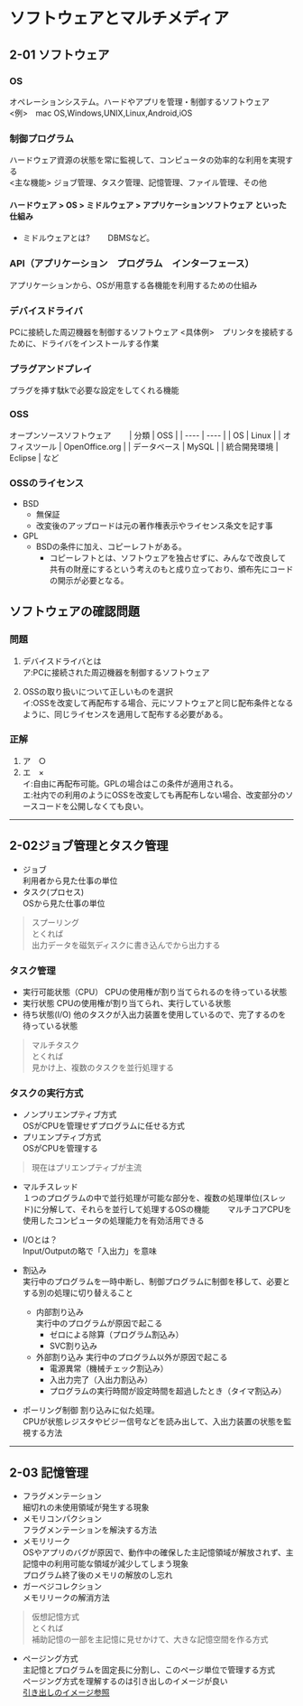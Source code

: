 # ソフトウェアとマルチメディア
## 2-01 ソフトウェア
### OS
オペレーションシステム。ハードやアプリを管理・制御するソフトウェア  
<例>　mac OS,Windows,UNIX,Linux,Android,iOS

### 制御プログラム
ハードウェア資源の状態を常に監視して、コンピュータの効率的な利用を実現する  
<主な機能> ジョブ管理、タスク管理、記憶管理、ファイル管理、その他  

#### ハードウェア > OS > ミドルウェア > アプリケーションソフトウェア といった仕組み
- ミドルウェアとは?　　 
  DBMSなど。
 
### API（アプリケーション　プログラム　インターフェース）
アプリケーションから、OSが用意する各機能を利用するための仕組み

### デバイスドライバ
PCに接続した周辺機器を制御するソフトウェア
<具体例>　プリンタを接続するために、ドライバをインストールする作業

### プラグアンドプレイ
プラグを挿す駄kで必要な設定をしてくれる機能

### OSS
オープンソースソフトウェア　　
| 分類 | OSS |
| ---- | ---- |
| OS | Linux |
| オフィスツール | OpenOffice.org |
| データベース | MySQL |
| 統合開発環境 | Eclipse |
など

### OSSのライセンス
- BSD
  - 無保証
  - 改変後のアップロードは元の著作権表示やライセンス条文を記す事
- GPL
  - BSDの条件に加え、コピーレフトがある。
    - コピーレフトとは、ソフトウェアを独占せずに、みんなで改良して共有の財産にするという考えのもと成り立っており、頒布先にコードの開示が必要となる。

## ソフトウェアの確認問題
### 問題
1. デバイスドライバとは  
    ア:PCに接続された周辺機器を制御するソフトウェア

1. OSSの取り扱いについて正しいものを選択  
    イ:OSSを改変して再配布する場合、元にソフトウェアと同じ配布条件となるように、同じライセンスを適用して配布する必要がある。

### 正解
1. ア　○
2. エ　×  
    イ:自由に再配布可能。GPLの場合はこの条件が適用される。  
    エ:社内での利用のようにOSSを改変しても再配布しない場合、改変部分のソースコードを公開しなくても良い。
---
## 2-02ジョブ管理とタスク管理
- ジョブ  
利用者から見た仕事の単位
- タスク(プロセス)  
OSから見た仕事の単位

> スプーリング  
> とくれば  
> 出力データを磁気ディスクに書き込んでから出力する

### タスク管理
- 実行可能状態（CPU）
    CPUの使用権が割り当てられるのを待っている状態
- 実行状態
    CPUの使用権が割り当てられ、実行している状態
- 待ち状態(I/O)
    他のタスクが入出力装置を使用しているので、完了するのを待っている状態

> マルチタスク  
> とくれば  
> 見かけ上、複数のタスクを並行処理する

### タスクの実行方式
- ノンプリエンプティブ方式  
OSがCPUを管理せずプログラムに任せる方式
- プリエンプティブ方式  
OSがCPUを管理する

> 現在はプリエンプティブが主流

- マルチスレッド  
１つのプログラムの中で並行処理が可能な部分を、複数の処理単位(スレッド)に分解して、それらを並行して処理するOSの機能　　
マルチコアCPUを使用したコンピュータの処理能力を有効活用できる

- I/Oとは？  
Input/Outputの略で「入出力」を意味

- 割込み  
実行中のプログラムを一時中断し、制御プログラムに制御を移して、必要とする別の処理に切り替えること
  - 内部割り込み  
    実行中のプログラムが原因で起こる
    - ゼロによる除算（プログラム割込み）
    - SVC割り込み
  - 外部割り込み
      実行中のプログラム以外が原因で起こる
      - 電源異常（機械チェック割込み）
      - 入出力完了（入出力割込み）
      - プログラムの実行時間が設定時間を超過したとき（タイマ割込み）
- ポーリング制御
    割り込みに似た処理。  
    CPUが状態レジスタやビジー信号などを読み出して、入出力装置の状態を監視する方法
---
## 2-03 記憶管理
- フラグメンテーション  
細切れの未使用領域が発生する現象  
- メモリコンパクション  
フラグメンテーションを解決する方法  
- メモリリーク  
OSやアプリのバグが原因で、動作中の確保した主記憶領域が解放されず、主記憶中の利用可能な領域が減少してしまう現象  
プログラム終了後のメモリの解放のし忘れ
- ガーベジコレクション  
メモリリークの解消方法
> 仮想記憶方式  
> とくれば  
> 補助記憶の一部を主記憶に見せかけて、大きな記憶空間を作る方式 
- ページング方式  
主記憶とプログラムを固定長に分割し、このページ単位で管理する方式  
ページング方式を理解するのは引き出しのイメージが良い  
[引き出しのイメージ参照](https://wa3.i-3-i.info/word13352.html)

